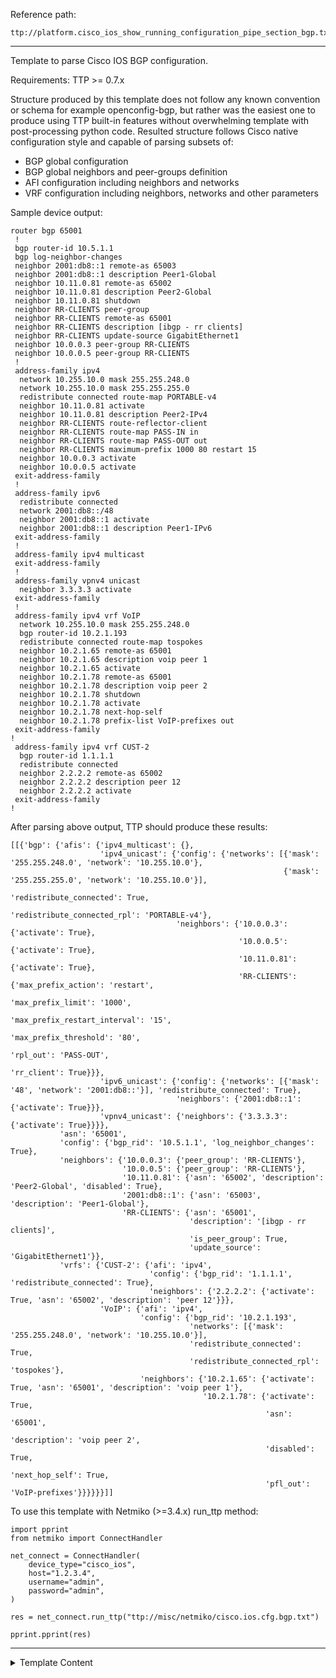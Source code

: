Reference path:
```
ttp://platform.cisco_ios_show_running_configuration_pipe_section_bgp.txt
```

---



Template to parse Cisco IOS BGP configuration.

Requirements: TTP >= 0.7.x

Structure produced by this template does not follow any known convention 
or schema for example openconfig-bgp, but rather was the easiest one to 
produce using TTP built-in features without overwhelming template with
post-processing python code. Resulted structure follows Cisco native 
configuration style and capable of parsing subsets of: 

- BGP global configuration
- BGP global neighbors and peer-groups definition
- AFI configuration including neighbors and networks
- VRF configuration including neighbors, networks and other parameters

Sample device output:

    router bgp 65001
     !
     bgp router-id 10.5.1.1
     bgp log-neighbor-changes
     neighbor 2001:db8::1 remote-as 65003
     neighbor 2001:db8::1 description Peer1-Global
     neighbor 10.11.0.81 remote-as 65002
     neighbor 10.11.0.81 description Peer2-Global
     neighbor 10.11.0.81 shutdown
     neighbor RR-CLIENTS peer-group
     neighbor RR-CLIENTS remote-as 65001
     neighbor RR-CLIENTS description [ibgp - rr clients]
     neighbor RR-CLIENTS update-source GigabitEthernet1
     neighbor 10.0.0.3 peer-group RR-CLIENTS
     neighbor 10.0.0.5 peer-group RR-CLIENTS
     !
     address-family ipv4
      network 10.255.10.0 mask 255.255.248.0
      network 10.255.10.0 mask 255.255.255.0
      redistribute connected route-map PORTABLE-v4
      neighbor 10.11.0.81 activate
      neighbor 10.11.0.81 description Peer2-IPv4
      neighbor RR-CLIENTS route-reflector-client
      neighbor RR-CLIENTS route-map PASS-IN in
      neighbor RR-CLIENTS route-map PASS-OUT out
      neighbor RR-CLIENTS maximum-prefix 1000 80 restart 15
      neighbor 10.0.0.3 activate
      neighbor 10.0.0.5 activate
     exit-address-family
     !
     address-family ipv6
      redistribute connected
      network 2001:db8::/48
      neighbor 2001:db8::1 activate
      neighbor 2001:db8::1 description Peer1-IPv6
     exit-address-family
     !
     address-family ipv4 multicast
     exit-address-family
     !
     address-family vpnv4 unicast
      neighbor 3.3.3.3 activate
     exit-address-family 
     !
     address-family ipv4 vrf VoIP
      network 10.255.10.0 mask 255.255.248.0 
      bgp router-id 10.2.1.193
      redistribute connected route-map tospokes
      neighbor 10.2.1.65 remote-as 65001
      neighbor 10.2.1.65 description voip peer 1
      neighbor 10.2.1.65 activate
      neighbor 10.2.1.78 remote-as 65001
      neighbor 10.2.1.78 description voip peer 2
      neighbor 10.2.1.78 shutdown
      neighbor 10.2.1.78 activate
      neighbor 10.2.1.78 next-hop-self
      neighbor 10.2.1.78 prefix-list VoIP-prefixes out
     exit-address-family
    !
     address-family ipv4 vrf CUST-2
      bgp router-id 1.1.1.1
      redistribute connected
      neighbor 2.2.2.2 remote-as 65002
      neighbor 2.2.2.2 description peer 12
      neighbor 2.2.2.2 activate
     exit-address-family
    !
	
After parsing above output, TTP should produce these results:

    [[{'bgp': {'afis': {'ipv4_multicast': {},
                        'ipv4_unicast': {'config': {'networks': [{'mask': '255.255.248.0', 'network': '10.255.10.0'},
                                                                 {'mask': '255.255.255.0', 'network': '10.255.10.0'}],
                                                    'redistribute_connected': True,
                                                    'redistribute_connected_rpl': 'PORTABLE-v4'},
                                         'neighbors': {'10.0.0.3': {'activate': True},
                                                       '10.0.0.5': {'activate': True},
                                                       '10.11.0.81': {'activate': True},
                                                       'RR-CLIENTS': {'max_prefix_action': 'restart',
                                                                      'max_prefix_limit': '1000',
                                                                      'max_prefix_restart_interval': '15',
                                                                      'max_prefix_threshold': '80',
                                                                      'rpl_out': 'PASS-OUT',
                                                                      'rr_client': True}}},
                        'ipv6_unicast': {'config': {'networks': [{'mask': '48', 'network': '2001:db8::'}], 'redistribute_connected': True},
                                         'neighbors': {'2001:db8::1': {'activate': True}}},
                        'vpnv4_unicast': {'neighbors': {'3.3.3.3': {'activate': True}}}},
               'asn': '65001',
               'config': {'bgp_rid': '10.5.1.1', 'log_neighbor_changes': True},
               'neighbors': {'10.0.0.3': {'peer_group': 'RR-CLIENTS'},
                             '10.0.0.5': {'peer_group': 'RR-CLIENTS'},
                             '10.11.0.81': {'asn': '65002', 'description': 'Peer2-Global', 'disabled': True},
                             '2001:db8::1': {'asn': '65003', 'description': 'Peer1-Global'},
                             'RR-CLIENTS': {'asn': '65001',
                                            'description': '[ibgp - rr clients]',
                                            'is_peer_group': True,
                                            'update_source': 'GigabitEthernet1'}},
               'vrfs': {'CUST-2': {'afi': 'ipv4',
                                   'config': {'bgp_rid': '1.1.1.1', 'redistribute_connected': True},
                                   'neighbors': {'2.2.2.2': {'activate': True, 'asn': '65002', 'description': 'peer 12'}}},
                        'VoIP': {'afi': 'ipv4',
                                 'config': {'bgp_rid': '10.2.1.193',
                                            'networks': [{'mask': '255.255.248.0', 'network': '10.255.10.0'}],
                                            'redistribute_connected': True,
                                            'redistribute_connected_rpl': 'tospokes'},
                                 'neighbors': {'10.2.1.65': {'activate': True, 'asn': '65001', 'description': 'voip peer 1'},
                                               '10.2.1.78': {'activate': True,
                                                             'asn': '65001',
                                                             'description': 'voip peer 2',
                                                             'disabled': True,
                                                             'next_hop_self': True,
                                                             'pfl_out': 'VoIP-prefixes'}}}}}}]]

To use this template with Netmiko (>=3.4.x) run_ttp method:

    import pprint
    from netmiko import ConnectHandler
    
    net_connect = ConnectHandler(
        device_type="cisco_ios",
        host="1.2.3.4",
        username="admin",
        password="admin",
    )
    
    res = net_connect.run_ttp("ttp://misc/netmiko/cisco.ios.cfg.bgp.txt")
    
    pprint.pprint(res)



---

<details><summary>Template Content</summary>
```
<doc>
Template to parse Cisco IOS BGP configuration.

Requirements: TTP >= 0.7.x

Structure produced by this template does not follow any known convention 
or schema for example openconfig-bgp, but rather was the easiest one to 
produce using TTP built-in features without overwhelming template with
post-processing python code. Resulted structure follows Cisco native 
configuration style and capable of parsing subsets of: 

- BGP global configuration
- BGP global neighbors and peer-groups definition
- AFI configuration including neighbors and networks
- VRF configuration including neighbors, networks and other parameters

Sample device output:

    router bgp 65001
     !
     bgp router-id 10.5.1.1
     bgp log-neighbor-changes
     neighbor 2001:db8::1 remote-as 65003
     neighbor 2001:db8::1 description Peer1-Global
     neighbor 10.11.0.81 remote-as 65002
     neighbor 10.11.0.81 description Peer2-Global
     neighbor 10.11.0.81 shutdown
     neighbor RR-CLIENTS peer-group
     neighbor RR-CLIENTS remote-as 65001
     neighbor RR-CLIENTS description [ibgp - rr clients]
     neighbor RR-CLIENTS update-source GigabitEthernet1
     neighbor 10.0.0.3 peer-group RR-CLIENTS
     neighbor 10.0.0.5 peer-group RR-CLIENTS
     !
     address-family ipv4
      network 10.255.10.0 mask 255.255.248.0
      network 10.255.10.0 mask 255.255.255.0
      redistribute connected route-map PORTABLE-v4
      neighbor 10.11.0.81 activate
      neighbor 10.11.0.81 description Peer2-IPv4
      neighbor RR-CLIENTS route-reflector-client
      neighbor RR-CLIENTS route-map PASS-IN in
      neighbor RR-CLIENTS route-map PASS-OUT out
      neighbor RR-CLIENTS maximum-prefix 1000 80 restart 15
      neighbor 10.0.0.3 activate
      neighbor 10.0.0.5 activate
     exit-address-family
     !
     address-family ipv6
      redistribute connected
      network 2001:db8::/48
      neighbor 2001:db8::1 activate
      neighbor 2001:db8::1 description Peer1-IPv6
     exit-address-family
     !
     address-family ipv4 multicast
     exit-address-family
     !
     address-family vpnv4 unicast
      neighbor 3.3.3.3 activate
     exit-address-family 
     !
     address-family ipv4 vrf VoIP
      network 10.255.10.0 mask 255.255.248.0 
      bgp router-id 10.2.1.193
      redistribute connected route-map tospokes
      neighbor 10.2.1.65 remote-as 65001
      neighbor 10.2.1.65 description voip peer 1
      neighbor 10.2.1.65 activate
      neighbor 10.2.1.78 remote-as 65001
      neighbor 10.2.1.78 description voip peer 2
      neighbor 10.2.1.78 shutdown
      neighbor 10.2.1.78 activate
      neighbor 10.2.1.78 next-hop-self
      neighbor 10.2.1.78 prefix-list VoIP-prefixes out
     exit-address-family
    !
     address-family ipv4 vrf CUST-2
      bgp router-id 1.1.1.1
      redistribute connected
      neighbor 2.2.2.2 remote-as 65002
      neighbor 2.2.2.2 description peer 12
      neighbor 2.2.2.2 activate
     exit-address-family
    !
	
After parsing above output, TTP should produce these results:

    [[{'bgp': {'afis': {'ipv4_multicast': {},
                        'ipv4_unicast': {'config': {'networks': [{'mask': '255.255.248.0', 'network': '10.255.10.0'},
                                                                 {'mask': '255.255.255.0', 'network': '10.255.10.0'}],
                                                    'redistribute_connected': True,
                                                    'redistribute_connected_rpl': 'PORTABLE-v4'},
                                         'neighbors': {'10.0.0.3': {'activate': True},
                                                       '10.0.0.5': {'activate': True},
                                                       '10.11.0.81': {'activate': True},
                                                       'RR-CLIENTS': {'max_prefix_action': 'restart',
                                                                      'max_prefix_limit': '1000',
                                                                      'max_prefix_restart_interval': '15',
                                                                      'max_prefix_threshold': '80',
                                                                      'rpl_out': 'PASS-OUT',
                                                                      'rr_client': True}}},
                        'ipv6_unicast': {'config': {'networks': [{'mask': '48', 'network': '2001:db8::'}], 'redistribute_connected': True},
                                         'neighbors': {'2001:db8::1': {'activate': True}}},
                        'vpnv4_unicast': {'neighbors': {'3.3.3.3': {'activate': True}}}},
               'asn': '65001',
               'config': {'bgp_rid': '10.5.1.1', 'log_neighbor_changes': True},
               'neighbors': {'10.0.0.3': {'peer_group': 'RR-CLIENTS'},
                             '10.0.0.5': {'peer_group': 'RR-CLIENTS'},
                             '10.11.0.81': {'asn': '65002', 'description': 'Peer2-Global', 'disabled': True},
                             '2001:db8::1': {'asn': '65003', 'description': 'Peer1-Global'},
                             'RR-CLIENTS': {'asn': '65001',
                                            'description': '[ibgp - rr clients]',
                                            'is_peer_group': True,
                                            'update_source': 'GigabitEthernet1'}},
               'vrfs': {'CUST-2': {'afi': 'ipv4',
                                   'config': {'bgp_rid': '1.1.1.1', 'redistribute_connected': True},
                                   'neighbors': {'2.2.2.2': {'activate': True, 'asn': '65002', 'description': 'peer 12'}}},
                        'VoIP': {'afi': 'ipv4',
                                 'config': {'bgp_rid': '10.2.1.193',
                                            'networks': [{'mask': '255.255.248.0', 'network': '10.255.10.0'}],
                                            'redistribute_connected': True,
                                            'redistribute_connected_rpl': 'tospokes'},
                                 'neighbors': {'10.2.1.65': {'activate': True, 'asn': '65001', 'description': 'voip peer 1'},
                                               '10.2.1.78': {'activate': True,
                                                             'asn': '65001',
                                                             'description': 'voip peer 2',
                                                             'disabled': True,
                                                             'next_hop_self': True,
                                                             'pfl_out': 'VoIP-prefixes'}}}}}}]]

To use this template with Netmiko (>=3.4.x) run_ttp method:

    import pprint
    from netmiko import ConnectHandler
    
    net_connect = ConnectHandler(
        device_type="cisco_ios",
        host="1.2.3.4",
        username="admin",
        password="admin",
    )
    
    res = net_connect.run_ttp("ttp://misc/netmiko/cisco.ios.cfg.bgp.txt")
    
    pprint.pprint(res)
</doc>

<vars>
bgp_default = {
    "asn": "",
    "config": {},
    "afis": {},
    "neighbors": {},
    "vrfs": {}
}
</vars>

<group name="bgp" default="bgp_default">
router bgp {{ asn }}

 <group name="config**" method="table">
 bgp router-id {{ bgp_rid }}
 bgp log-neighbor-changes {{ log_neighbor_changes | set(True) }}
 </group>
 
 <group name="neighbors**.{{ neighbor }}**" method="table">
 neighbor {{ neighbor | let("is_peer_group", True) }} peer-group
 neighbor {{ neighbor }} remote-as {{ asn }}
 neighbor {{ neighbor }} description {{ description | re(".+") }}
 neighbor {{ neighbor }} update-source {{ update_source }}
 neighbor {{ neighbor }} peer-group {{ peer_group }}
 neighbor {{ neighbor | let("disabled", True) }} shutdown
 </group>

 <group name="afis**.{{ afi }}_{{ safi }}">
 address-family {{ afi }}
 address-family {{ afi }} {{ safi | default(unicast) | _start_ }}
 
  <group name="config**.networks*" method="table">
  network {{ network | IP }} mask {{ mask }}
  network {{ network | IPV6 }}/{{ mask }}
  </group>
  
  <group name="config**" method="table">
  redistribute connected route-map {{ redistribute_connected_rpl | let("redistribute_connected", True) }}
  redistribute connected {{ redistribute_connected | set(True) }} 
  </group>
  
  <group name="neighbors**.{{ neighbor }}**" method="table">
  neighbor {{ neighbor | let("activate", True) }} activate
  neighbor {{ neighbor | let("next_hop_self", True) }} next-hop-self
  neighbor {{ neighbor | let("rr_client", True) }} route-reflector-client
  neighbor {{ neighbor }} prefix-list {{ pfl_out }} out
  neighbor {{ neighbor }} prefix-list {{ pfl_in }} in
  neighbor {{ neighbor }} route-map {[ rpl_in }} in
  neighbor {{ neighbor }} route-map {{ rpl_out }} out
  neighbor {{ neighbor }} maximum-prefix {{ max_prefix_limit | let("max_prefix_action", "restart") }} {{ max_prefix_threshold }} restart {{ max_prefix_restart_interval }}
  </group>
  
 exit-address-family {{ _end_ }}
 </group>

 <group name="vrfs**.{{ vrf }}">
 address-family {{ afi }} vrf {{ vrf }}

  <group name="config**.networks*" method="table">
  network {{ network | IP }} mask {{ mask }}
  network {{ network | IPV6 }}/{{ mask }}
  </group>
  
  <group name="config**" method="table">
  bgp router-id {{ bgp_rid }}
  redistribute connected route-map {{ redistribute_connected_rpl | let("redistribute_connected", True) }}
  redistribute connected {{ redistribute_connected | set(True) }}
  </group>
 
  <group name="neighbors**.{{ neighbor }}**" method="table">  
  neighbor {{ neighbor }} remote-as {{ asn }}
  neighbor {{ neighbor }} description {{ description | re(".+") }}
  neighbor {{ neighbor | let("activate", True) }} activate
  neighbor {{ neighbor | let("disabled", True) }} shutdown
  neighbor {{ neighbor | let("next_hop_self", True) }} next-hop-self
  neighbor {{ neighbor | let("rr_client", True) }} route-reflector-client
  neighbor {{ neighbor }} prefix-list {{ pfl_out }} out
  neighbor {{ neighbor }} prefix-list {{ pfl_in }} in
  neighbor {{ neighbor }} route-map {[ rpl_in }} in
  neighbor {{ neighbor }} route-map {{ rpl_out }} out
  neighbor {{ neighbor }} maximum-prefix {{ max_prefix_limit | let("max_prefix_action", "restart") }} {{ max_prefix_threshold }} restart {{ max_prefix_restart_interval }}
  </group>
   
 exit-address-family {{ _end_ }}
 </group>
</group>
```
</details>